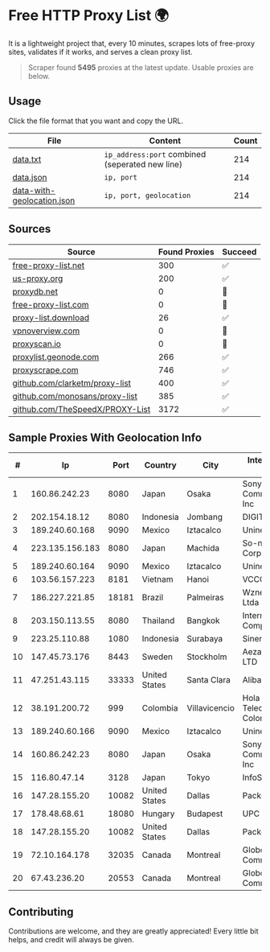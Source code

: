 
# Free HTTP Proxy List 🌍

It is a lightweight project that, every 10 minutes, scrapes lots of free-proxy sites, validates if it works, and serves a clean proxy list.


> Scraper found **5495** proxies at the latest update. Usable proxies are below.

## Usage

Click the file format that you want and copy the URL.


|File|Content|Count|
|----|-------|-----|
|[data.txt](https://raw.githubusercontent.com/themiralay/Proxy-List-World/master/data.txt)|`ip_address:port` combined (seperated new line)|214|
|[data.json](https://raw.githubusercontent.com/themiralay/Proxy-List-World/master/data.json)|`ip, port`|214|
|[data-with-geolocation.json](https://raw.githubusercontent.com/themiralay/Proxy-List-World/master/data-with-geolocation.json)|`ip, port, geolocation`|214|

## Sources

|Source|Found Proxies|Succeed|
|------|-------------|-------|
|[free-proxy-list.net](https://free-proxy-list.net)|300|✅|
|[us-proxy.org](https://www.us-proxy.org)|200|✅|
|[proxydb.net](http://proxydb.net)|0|🚫|
|[free-proxy-list.com](https://free-proxy-list.com/?page=&port=&type%5B%5D=http&type%5B%5D=https&up_time=0&search=Search)|0|🚫|
|[proxy-list.download](https://www.proxy-list.download/HTTP)|26|✅|
|[vpnoverview.com](https://vpnoverview.com/privacy/anonymous-browsing/free-proxy-servers)|0|🚫|
|[proxyscan.io](https://www.proxyscan.io)|0|🚫|
|[proxylist.geonode.com](https://proxylist.geonode.com/api/proxy-list?limit=300&page=1&sort_by=lastChecked&sort_type=desc&protocols=http,https)|266|✅|
|[proxyscrape.com](https://api.proxyscrape.com/v2/?request=displayproxies&protocol=http&timeout=10000&country=all&ssl=all&anonymity=all)|746|✅|
|[github.com/clarketm/proxy-list](https://raw.githubusercontent.com/clarketm/proxy-list/master/proxy-list-raw.txt)|400|✅|
|[github.com/monosans/proxy-list](https://raw.githubusercontent.com/monosans/proxy-list/main/proxies/http.txt)|385|✅|
|[github.com/TheSpeedX/PROXY-List](https://raw.githubusercontent.com/TheSpeedX/PROXY-List/master/http.txt)|3172|✅|


## Sample Proxies With Geolocation Info

|#|Ip|Port|Country|City|Internet Service Provider|
|-|--|----|-------|----|-------------------------|
|1|160.86.242.23|8080|Japan|Osaka|Sony Network Communications Inc|
|2|202.154.18.12|8080|Indonesia|Jombang|DIGITNET|
|3|189.240.60.168|9090|Mexico|Iztacalco|Uninet S.A. de C.V.|
|4|223.135.156.183|8080|Japan|Machida|So-net Corporation|
|5|189.240.60.164|9090|Mexico|Iztacalco|Uninet S.A. de C.V.|
|6|103.56.157.223|8181|Vietnam|Hanoi|VCCORP|
|7|186.227.221.85|18181|Brazil|Palmeiras|Wznet Telecom Ltda|
|8|203.150.113.55|8080|Thailand|Bangkok|Internet Thailand Company Ltd.|
|9|223.25.110.88|1080|Indonesia|Surabaya|SinergiNet|
|10|147.45.73.176|8443|Sweden|Stockholm|Aeza International LTD|
|11|47.251.43.115|33333|United States|Santa Clara|Alibaba Cloud LLC|
|12|38.191.200.72|999|Colombia|Villavicencio|Hola Telecomunicacines Colombia S.A.S|
|13|189.240.60.166|9090|Mexico|Iztacalco|Uninet S.A. de C.V.|
|14|160.86.242.23|8080|Japan|Osaka|Sony Network Communications Inc|
|15|116.80.47.14|3128|Japan|Tokyo|InfoSphere|
|16|147.28.155.20|10082|United States|Dallas|Packet Host, Inc.|
|17|178.48.68.61|18080|Hungary|Budapest|UPC|
|18|147.28.155.20|10082|United States|Dallas|Packet Host, Inc.|
|19|72.10.164.178|32035|Canada|Montreal|GloboTech Communications|
|20|67.43.236.20|20553|Canada|Montreal|GloboTech Communications|



## Contributing

Contributions are welcome, and they are greatly appreciated! Every
little bit helps, and credit will always be given.

